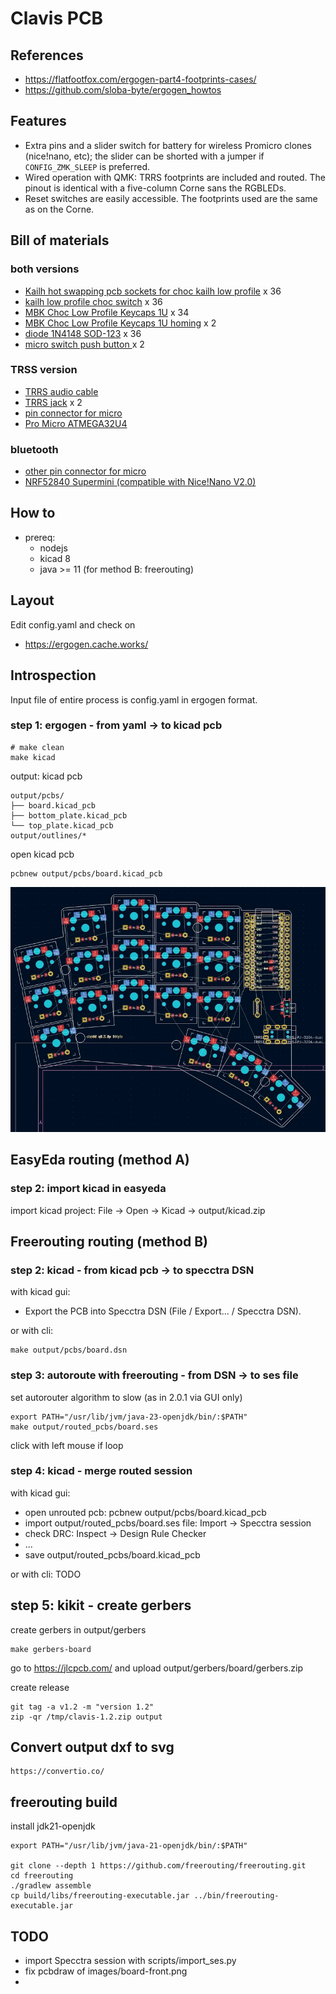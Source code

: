 # Clavis PCB

## References

- https://flatfootfox.com/ergogen-part4-footprints-cases/
- https://github.com/sloba-byte/ergogen_howtos  

## Features

- Extra pins and a slider switch for battery for wireless Promicro clones (nice!nano, etc); the slider can be shorted with a jumper if `CONFIG_ZMK_SLEEP` is preferred.
- Wired operation with QMK: TRRS footprints are included and routed. The pinout is identical with a five-column Corne sans the RGBLEDs.
- Reset switches are easily accessible. The footprints used are the same as on the Corne.

## Bill of materials

### both versions


- [Kailh hot swapping pcb sockets for choc kailh low profile](https://www.aliexpress.com/item/32901654130.html?spm=a2g0o.order_list.order_list_main.41.57841802uASasS) x 36
- [kailh low profile choc switch](https://www.aliexpress.com/item/32838369089.html?spm=a2g0o.order_list.order_list_main.58.57841802uASasS) x 36
- [MBK Choc Low Profile Keycaps 1U](https://keycapsss.com/keyboard-parts/keycaps/169/mbk-choc-low-profile-blank-keycaps?c=16) x 34
- [MBK Choc Low Profile Keycaps 1U homing](https://keycapsss.com/keyboard-parts/keycaps/169/mbk-choc-low-profile-blank-keycaps?number=KC10130_1U-H-WH&c=16) x 2
- [diode 1N4148 SOD-123]() x 36
- [micro switch push button ](https://www.aliexpress.com/item/1068908059.html?spm=a2g0o.order_list.order_list_main.209.57841802uASasSs) x 2

### TRSS version

- [TRRS audio cable](https://www.aliexpress.com/item/1005003613205582.html?spm=a2g0o.order_list.order_list_main.11.57841802uASasS)
- [TRRS jack](https://www.aliexpress.com/item/33029465106.html?spm=a2g0o.order_list.order_list_main.35.57841802uASasS) x 2
- [pin connector for micro](https://www.aliexpress.com/item/4000379224241.html?spm=a2g0o.order_list.order_list_main.17.57841802uASasS) 
- [Pro Micro ATMEGA32U4](https://www.aliexpress.com/item/32888212119.html?spm=a2g0o.order_list.order_list_main.23.57841802uASasS) 

### bluetooth

- [other pin connector for micro](https://www.aliexpress.com/item/1005005742644313.html?spm=a2g0o.order_list.order_list_main.11.4fb95e5bcPfOfl)
- [NRF52840 Supermini (compatible with Nice!Nano V2.0)](https://www.aliexpress.com/item/1005006343285322.html)

## How to

- prereq:
  - nodejs
  - kicad 8
  - java >= 11 (for method B: freerouting)

## Layout

Edit config.yaml and check on

- https://ergogen.cache.works/


## Introspection

Input file of entire process is config.yaml in ergogen format.

### step 1: ergogen - from yaml -> to kicad pcb

```
# make clean
make kicad
```

output: kicad pcb

```
output/pcbs/
├── board.kicad_pcb
├── bottom_plate.kicad_pcb
└── top_plate.kicad_pcb
output/outlines/*
```

open kicad pcb

```
pcbnew output/pcbs/board.kicad_pcb
```

![kicad](../images/kicad.webp)

## EasyEda routing (method A)

### step 2: import kicad in easyeda

import kicad project: File -> Open -> Kicad -> output/kicad.zip 

## Freerouting routing (method B)

### step 2: kicad - from kicad pcb -> to specctra DSN

with kicad gui:

- Export the PCB into Specctra DSN (File / Export... / Specctra DSN).

or with cli:

```
make output/pcbs/board.dsn
```

### step 3: autoroute with freerouting - from DSN -> to ses file

set autorouter algorithm to slow (as in 2.0.1 via GUI only)

```
export PATH="/usr/lib/jvm/java-23-openjdk/bin/:$PATH"
make output/routed_pcbs/board.ses
```

click with left mouse if loop

### step 4: kicad - merge routed session

with kicad gui:

- open unrouted pcb: pcbnew output/pcbs/board.kicad_pcb
- import output/routed_pcbs/board.ses file: Import -> Specctra session
- check DRC: Inspect -> Design Rule Checker
- ...
- save output/routed_pcbs/board.kicad_pcb

or with cli: TODO

## step 5: kikit - create gerbers

create gerbers in output/gerbers

```
make gerbers-board
```

go to https://jlcpcb.com/ and upload output/gerbers/board/gerbers.zip

create release
```
git tag -a v1.2 -m "version 1.2"
zip -qr /tmp/clavis-1.2.zip output
```

## Convert output dxf to svg

```
https://convertio.co/
```

## freerouting build

install jdk21-openjdk

```
export PATH="/usr/lib/jvm/java-21-openjdk/bin/:$PATH"

git clone --depth 1 https://github.com/freerouting/freerouting.git
cd freerouting
./gradlew assemble
cp build/libs/freerouting-executable.jar ../bin/freerouting-executable.jar
```

## TODO

- import Specctra session with scripts/import_ses.py
- fix pcbdraw of images/board-front.png
-
